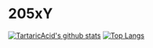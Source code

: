 # 205xY
[![TartaricAcid's github stats](https://github-readme-stats.vercel.app/api?username=21201205xY)](https://github.com/anuraghazra/github-readme-stats)
[![Top Langs](https://github-readme-stats.vercel.app/api/top-langs/?username=21201205xY&)](https://github.com/anuraghazra/github-readme-stats)
